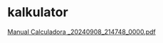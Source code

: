 # kalkulator
[Manual Calculadora _20240908_214748_0000.pdf](https://github.com/user-attachments/files/16924889/Manual.Calculadora._20240908_214748_0000.pdf)
